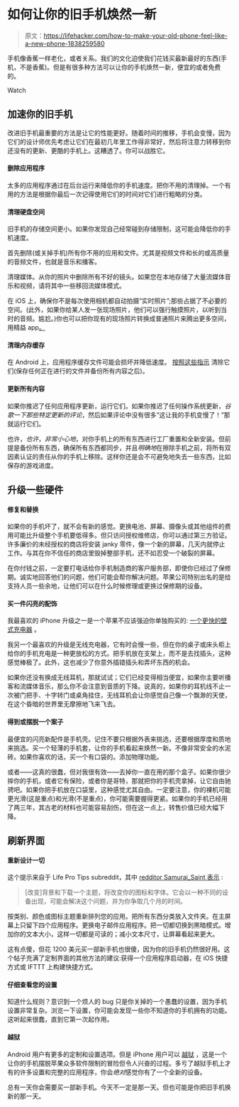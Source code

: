 # 如何让你的旧手机焕然一新

> 原文：<https://lifehacker.com/how-to-make-your-old-phone-feel-like-a-new-phone-1838259580>

手机像香蕉一样老化，或者关系。我们的文化迫使我们花钱买最新最好的东西(手机，不是香蕉)。但是有很多种方法可以让你的手机焕然一新，便宜的或者免费的。

Watch

## 加速你的旧手机

改进旧手机最重要的方法是让它的性能更好。随着时间的推移，手机会变慢，因为它们的设计师优先考虑让它们在最初几年里工作得非常好，然后将注意力转移到你还没有的更新、更酷的手机上。这糟透了。你可以战胜它。

#### 删除应用程序

太多的应用程序通过在后台运行来降低你的手机速度。把你不用的清理掉。一个有用的方法是根据你最后一次记得使用它们的时间对它们进行粗略的分类。

#### 清理硬盘空间

旧手机的存储空间更小。如果你发现自己经常碰到存储限制，这可能会降低你的手机速度。

首先删除(或关掉手机)所有你不用的应用和文件。尤其是视频文件和长的或高质量的音频文件，也就是音乐和播客。

清理媒体。从你的照片中删除所有不好的镜头。如果您在本地存储了大量流媒体音乐和视频，请将其中一些移回流媒体模式。

在 iOS 上，确保你不是每次使用相机都自动拍摄“实时照片”;那些占据了不必要的空间。(此外，如果你给某人发一张现场照片，他们可以强行触摸照片，以听到当时的音频。尴尬。)你也可以把你现有的现场照片转换成普通照片来腾出更多空间，用精益 app[。](https://lifehacker.com/lean-converts-live-photos-to-regular-photos-in-bulk-1738992080)

#### 清理内存缓存

在 Android 上，应用程序缓存文件可能会损坏并降低速度。 [按照这些指示](https://lifehacker.com/android-smartphone-running-slow-try-deleting-the-app-c-1833469532) 清除它们(保存任何正在进行的文件并备份所有内容之后)。

#### 更新所有内容

如果你推迟了任何应用程序更新，运行它们。如果你推迟了任何操作系统更新，*谷歌一下那些特定更新的评论*，然后如果评论中没有很多“这让我的手机变慢了！”那就运行它们。

也许，*也许*，*非常小心地*，对你手机上的所有东西进行工厂重置和全新安装。但前提是备份所有东西，确保所有东西都同步，并且*明确地*在擦除手机之前，将所有双因素认证的责任从你的手机上移除。这样你还是会不可避免地失去一些东西，比如保存的游戏进度。

## 升级一些硬件

#### 修复和替换

如果你的手机坏了，就不会有新的感觉。更换电池、屏幕、摄像头或其他组件的费用可能比升级整个手机要低得多。但只访问授权维修店，你可以通过第三方验证。许多廉价的未经授权的商店将安装 janky 零件，像一个新的屏幕，几天内就停止工作。与其在你不信任的商店里毁掉整部手机，还不如忍受一个破裂的屏幕。

在你付钱之前，一定要打电话给你手机制造商的客户服务部，即使你已经过了保修期。诚实地回答他们的问题，他们可能会帮你解决问题。苹果公司特别出名的是给支持人员一些余地，让他们可以在什么时候修理或更换过保修期的设备。

#### 买一件闪亮的配饰

我最喜欢的 iPhone 升级之一是一个苹果不应该强迫你单独购买的: [一个更快的壁式充电器](https://lifehacker.com/how-to-charge-your-iphone-faster-1825757543) 。

我另一个最喜欢的升级是无线充电器，它有时会慢一些，但在你的桌子或床头柜上给你的手机充电是一种更放松的方式。把手机放在支架上，而不是去找插头，这种感觉棒极了。此外，这也减少了你意外插错插头和弄坏东西的机会。

如果你还没有换成无线耳机，那就试试；它们已经变得相当便宜，如果你主要听播客和流媒体音乐，那么你不会注意到音质的下降。说真的，如果你的耳机线不止一次被门把手、十字转门或桌角挂住，无线耳机会让你感觉自己像一个飘渺的天使，在这个昏暗的世界里无摩擦地飞来飞去。

#### 得到或摆脱一个案子

最便宜的闪亮新配件是手机壳。记住不要只根据外表来挑选，还要根据厚度和质地来挑选。买一个轻薄的手机套，让你的手机看起来焕然一新。不像非常安全的水泥砖。如果你喜欢的话，买一个有口袋的。添加物理功能。

或者——这真的很蠢，但对我很有效——去掉你一直在用的那个盒子。如果你很少摔你的手机，或者它有保险，或者你是哥特，那就把你的手机壳拿掉，让它自由驰骋吧。如果你把手机放在口袋里，这种感觉尤其自由。一定要注意，你的裸机可能更光滑(这是重点)和光滑(不是重点)，你可能需要握得更紧。如果你的手机已经用了两三年，其古老的材料也可能容易刮伤，但在这一点上，转售价值已经大幅下降。

## 刷新界面

#### 重新设计一切

这个提示来自于 Life Pro Tips subreddit，其中 [redditor Samurai_Saint 表示](https://www.reddit.com/r/LifeProTips/comments/d4ugud/lpt_if_youre_tempted_to_upgrade_your_phone_but/) :

> [改变]背景和下载一个主题，将改变你的图标和字体。它会以一种不同的设备出现，可能会解决这个问题，并为你争取几个月的时间。

按类别、颜色或图标主题重新排列您的应用。把所有东西分类放入文件夹。在主屏幕上只留下四个应用程序。更换电子邮件应用程序。把一切都切换到黑暗模式。增加你的文本大小，这样一切都是可读的；减小文本尺寸，让屏幕看起来更大。

这有点傻，但花 1200 美元买一部新手机也很傻，因为你的旧手机仍然很好用。这个帖子充满了定制界面的其他方法的建议:获得一个应用程序启动器，在 iOS 快捷方式或 IFTTT 上构建快捷方式。

#### **仔细查看您的设置**

知道什么规则？意识到一个烦人的 bug 只是你关掉的一个愚蠢的设置，因为手机设置非常复杂。浏览一下设置，你可能会发现一些你不知道你的手机拥有的功能。这听起来很蠢，直到它第一次起作用。

#### 越狱

Android 用户有更多的定制和设置选项。但是 iPhone 用户可以 [越狱](https://lifehacker.com/how-to-jailbreak-your-ios-12-4-iphone-1837374022) ，这是一个让你的手机摆脱苹果众多软件限制的冒险但令人兴奋的过程。多亏了越狱手机上才有的许多设置和完整的应用程序，你会*绝对*感觉你有了一个全新的设备。

总有一天你会需要买一部新手机。今天不一定是那一天。但也可能是你把旧手机换新的那一天。